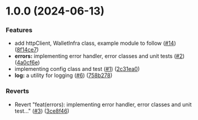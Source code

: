 # 1.0.0 (2024-06-13)


### Features

* add httpClient, WalletInfra class, example module to follow ([#14](https://github.com/Brillionfi/wallet-infra-sdk/issues/14)) ([8f14ce7](https://github.com/Brillionfi/wallet-infra-sdk/commit/8f14ce77037b18531bc8edd3553c559b3ba9cc0d))
* **errors:** implementing error handler, error classes and unit tests ([#2](https://github.com/Brillionfi/wallet-infra-sdk/issues/2)) ([4a0cf6e](https://github.com/Brillionfi/wallet-infra-sdk/commit/4a0cf6e9099ed17d18ce4c3dcb76fcbdb43ff386))
* implementing config class and test ([#1](https://github.com/Brillionfi/wallet-infra-sdk/issues/1)) ([2c31ea0](https://github.com/Brillionfi/wallet-infra-sdk/commit/2c31ea0338026447aa5d0e1277212ccf03fb5ac6))
* **log:** a utility for logging ([#6](https://github.com/Brillionfi/wallet-infra-sdk/issues/6)) ([758b278](https://github.com/Brillionfi/wallet-infra-sdk/commit/758b278529d347cb5ef8a23d1b2e8b528c46f132))


### Reverts

* Revert "feat(errors): implementing error handler, error classes and unit test…" ([#3](https://github.com/Brillionfi/wallet-infra-sdk/issues/3)) ([3ce8f46](https://github.com/Brillionfi/wallet-infra-sdk/commit/3ce8f4684529fed537b6d62efe48d329e8e7e698))
